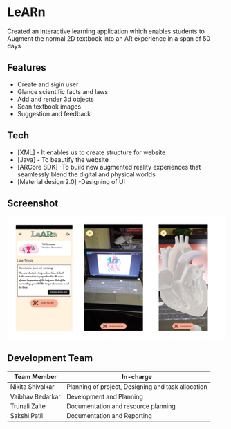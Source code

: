 # LeARn 
Created an interactive learning application which enables students to Augment the normal 2D textbook into an AR experience in a span of 50 days

## Features

- Create and sigin user
- Glance scientific facts and laws
- Add and render 3d objects
- Scan textbook images
- Suggestion and feedback

## Tech

- [XML] - It enables us to create structure for website
- [Java] - To beautify the website
- [ARCore SDK] -To build new augmented reality experiences that seamlessly blend the digital and physical worlds
- [Material design 2.0] -Designing of UI

## Screenshot

![App Screenshot](/learn.jpg)

## Development Team
| Team Member | In-charge |
| ------|------ |
| Nikita Shivalkar | Planning of project, Designing and task allocation |
| Vaibhav Bedarkar | Development and Planning|
| Trunali Zalte | Documentation and resource planning |
| Sakshi Patil | Documentation and Reporting |
